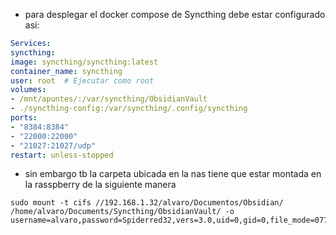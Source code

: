 - para desplegar el docker compose de Syncthing debe estar configurado asi:


```yaml
Services:  
syncthing:  
image: syncthing/syncthing:latest  
container_name: syncthing  
user: root  # Ejecutar como root  
volumes:  
- /mnt/apuntes/:/var/syncthing/ObsidianVault  
- ./syncthing-config:/var/syncthing/.config/syncthing  
ports:  
- "8384:8384"  
- "22000:22000"  
- "21027:21027/udp"  
restart: unless-stopped
```

- sin embargo tb la carpeta ubicada en la nas tiene que estar montada en la rasspberry de la siguiente manera

```shell
sudo mount -t cifs //192.168.1.32/alvaro/Documentos/Obsidian/ /home/alvaro/Documents/Syncthing/ObsidianVault/ -o username=alvaro,password=Spiderred32,vers=3.0,uid=0,gid=0,file_mode=0777,dir_mode=0777
```
